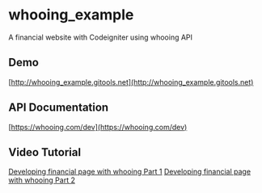 whooing_example
===============

A financial website with Codeigniter using whooing API

## Demo
[http://whooing_example.gitools.net](http://whooing_example.gitools.net)

## API Documentation
[https://whooing.com/dev](https://whooing.com/dev)

## Video Tutorial
[Developing financial page with whooing Part 1](https://www.youtube.com/watch?v=kwDfjumGrbs)
[Developing financial page with whooing Part 2](https://www.youtube.com/watch?v=9PB7g5NkW9k)
